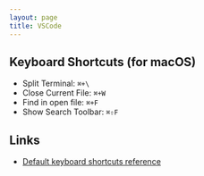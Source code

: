 ```yaml
---
layout: page
title: VSCode
---
```


## Keyboard Shortcuts (for macOS)

- Split Terminal: `⌘+\`
- Close Current File: `⌘+W`
- Find in open file: `⌘+F`
- Show Search Toolbar: `⌘⇧F`

## Links
- [Default keyboard shortcuts reference](https://code.visualstudio.com/docs/reference/default-keybindings)
